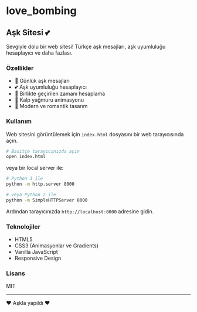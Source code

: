 # love_bombing

## Aşk Sitesi 💕

Sevgiyle dolu bir web sitesi! Türkçe aşk mesajları, aşk uyumluluğu hesaplayıcı ve daha fazlası.

### Özellikler

- 💌 Günlük aşk mesajları
- 💕 Aşk uyumluluğu hesaplayıcı
- 📅 Birlikte geçirilen zamanı hesaplama
- 💖 Kalp yağmuru animasyonu
- 🎨 Modern ve romantik tasarım

### Kullanım

Web sitesini görüntülemek için `index.html` dosyasını bir web tarayıcısında açın.

```bash
# Basitçe tarayıcınızda açın
open index.html
```

veya bir local server ile:

```bash
# Python 3 ile
python -m http.server 8000

# veya Python 2 ile
python -m SimpleHTTPServer 8000
```

Ardından tarayıcınızda `http://localhost:8000` adresine gidin.

### Teknolojiler

- HTML5
- CSS3 (Animasyonlar ve Gradients)
- Vanilla JavaScript
- Responsive Design

### Lisans

MIT

---

❤️ Aşkla yapıldı ❤️
